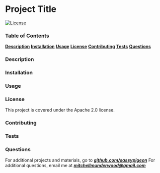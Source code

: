 # Project Title 
[![License](https://img.shields.io/badge/License-Apache%202.0-blue.svg)](https://opensource.org/licenses/Apache-2.0) 
### Table of Contents 
[**Description**](#Description)    [**Installation**](#Installation)   [**Usage**](#Usage)    [**License**](#License)    [**Contributing**](#Contributing)    [**Tests**](#Tests)   [**Questions**](#Questions)
### Description 
 
### Installation 
  
### Usage 
  
### License 
This project is covered under the Apache 2.0 license. 
### Contributing 
  
### Tests 
  
### Questions 
  

For additional projects and materials, go to ***[github.com/sassypigeon](https://github.com/sassypigeon)*** 
For additional questions, email me at ***mitchellmunderwood@gmail.com*** 
